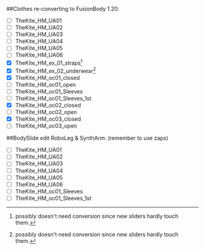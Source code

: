 ##Clothes re-converting to FusionBody 1.20:
- [ ] TheKite_HM_UA01
- [ ] TheKite_HM_UA02
- [ ] TheKite_HM_UA03
- [ ] TheKite_HM_UA04
- [ ] TheKite_HM_UA05
- [ ] TheKite_HM_UA06
- [x] TheKite_HM_ex_01_straps[^opt]
- [x] TheKite_HM_ex_02_underwear[^opt]
- [x] TheKite_HM_oc01_closed
- [ ] TheKite_HM_oc01_open
- [ ] TheKite_HM_oc01_Sleeves
- [ ] TheKite_HM_oc01_Sleeves_1st
- [x] TheKite_HM_oc02_closed
- [ ] TheKite_HM_oc02_open
- [x] TheKite_HM_oc03_closed
- [ ] TheKite_HM_oc03_open

##BodySlide edit RoboLeg & SynthArm: (remember to use zaps)
- [ ] TheKite_HM_UA01
- [ ] TheKite_HM_UA02
- [ ] TheKite_HM_UA03
- [ ] TheKite_HM_UA04
- [ ] TheKite_HM_UA05
- [ ] TheKite_HM_UA06
- [ ] TheKite_HM_oc01_Sleeves
- [ ] TheKite_HM_oc01_Sleeves_1st

[^opt]: possibly doesn't need conversion since new sliders hardly touch them.
